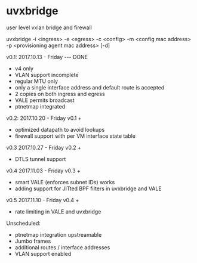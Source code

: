 # uvxbridge
user level vxlan bridge and firewall

uvxbridge -i \<ingress\> -e \<egress\> -c \<config\> -m \<config mac address\> -p \<provisioning agent mac address\> [-d]

v0.1:
2017.10.13 - Friday --- DONE
- v4 only
- VLAN support incomplete
- regular MTU only
- only a single interface address and default route is accepted
- 2 copies on both ingress and egress
- VALE permits broadcast
- ptnetmap integrated

v0.2:
2017.10.20 - Friday
v0.1 +
 - optimized datapath to avoid lookups
 - firewall support with per VM interface state table

v0.3
2017.10.27 - Friday
v0.2 +
 - DTLS tunnel support

v0.4
2017.11.03 - Friday
v0.3 +
 - smart VALE (enforces subnet IDs) works
 - adding support for JITted BPF filters in uvxbridge and VALE

v0.5
2017.11.10 - Friday
v0.4 +
 - rate limiting in VALE and uvxbridge

Unscheduled:
 - ptnetmap integration upstreamable
 - Jumbo frames
 - additional routes / interface addresses
 - VLAN support enabled 
